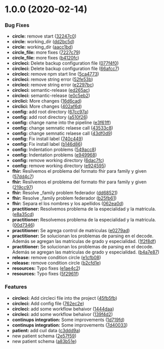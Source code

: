# 1.0.0 (2020-02-14)


### Bug Fixes

* **circle:** remove start ([32247c0](https://github.com/andes/fhir/commit/32247c048e366db878d0be29f31fbd9775c834b0))
* **circle:** working_dir ([dd2bc5d](https://github.com/andes/fhir/commit/dd2bc5dd682fd9a84c44bce9467a891265c5b584))
* **circle:** working_dir ([aacc1bd](https://github.com/andes/fhir/commit/aacc1bddc1eb2e09a74c3a402ce172ab1fc346e1))
* **circle_file:** more fixes ([7227c79](https://github.com/andes/fhir/commit/7227c79b5b1f85d6fcfb1058f6d9d6c94161ae4c))
* **circle_file:** more fixes ([b4120fc](https://github.com/andes/fhir/commit/b4120fc36621e94f90e9dcf324b2b5db6b39cc18))
* **circleci:** Delete backup configuration file ([077f4f0](https://github.com/andes/fhir/commit/077f4f0fccf80a14c605a0427fef5094a09f8b90))
* **circleci:** Delete backup configuration file ([66afcc7](https://github.com/andes/fhir/commit/66afcc7e5e11f36f9e14150a730ee3c4c0398cbf))
* **circleci:** remove npm start line ([5ca4773](https://github.com/andes/fhir/commit/5ca4773be8d50246e1250614c73201913a5eb9ea))
* **circleci:** remove string error ([52fe53b](https://github.com/andes/fhir/commit/52fe53b93bdc3fac5c2a6f5510313a17ad5363c2))
* **circleci:** remove string error ([e2297bc](https://github.com/andes/fhir/commit/e2297bc647e289db5d95167fef005a193c459475))
* **circleci:** semantic-release ([ed265ac](https://github.com/andes/fhir/commit/ed265ac3e2cf9afca6896c71d44125bcc4c067be))
* **circleci:** semantic-release ([e0c5eb2](https://github.com/andes/fhir/commit/e0c5eb21044761e373f9d797158a45a00c5741a8))
* **circlici:** More changes ([16d6cad](https://github.com/andes/fhir/commit/16d6cad33cae2e1aa5e16c839c1050d311b8a955))
* **circlici:** More changes ([402af6d](https://github.com/andes/fhir/commit/402af6d4ab30b1dee0218e5a3c8a2ee8a8e05003))
* **config:** add root directory ([67cc97a](https://github.com/andes/fhir/commit/67cc97a7db2ea35a5edc4585dcdb7b1b30209d8f))
* **config:** add root directory ([a510f26](https://github.com/andes/fhir/commit/a510f26f3fccf6c2d0ea3b14dbd60630ec41ab15))
* **config:** change name into the pipeline ([e3f61ff](https://github.com/andes/fhir/commit/e3f61ff170162fe94aa363cb363d238f352f7c01))
* **config:** change semnatic relaese call ([43533c8](https://github.com/andes/fhir/commit/43533c8f2aee7e4b7d1088494e96a0804b017884))
* **config:** change semnatic relaese call ([43df0d9](https://github.com/andes/fhir/commit/43df0d9bb907b6e58a5271a39faecdda12cfcb55))
* **config:** Fix install label ([740c449](https://github.com/andes/fhir/commit/740c4492e7a6ad4e14a734d108d53a90148dd5f3))
* **config:** Fix install label ([b146d86](https://github.com/andes/fhir/commit/b146d86ba2c44f245cc109720afb592c79d602f5))
* **config:** Indentation problems ([549acc8](https://github.com/andes/fhir/commit/549acc80699dc079387dc8e9274887f233b73be6))
* **config:** Indentation problems ([e949968](https://github.com/andes/fhir/commit/e949968da3378c355c2fab41d7acc5eff210eca0))
* **config:** remove working directory ([6dac7fc](https://github.com/andes/fhir/commit/6dac7fcf6c09834ae5b71ad3965b745dd01895fd))
* **config:** remove working directory ([e924595](https://github.com/andes/fhir/commit/e924595145e9251d378fe89fad3c618a61997ddd))
* **fhir:** Resilvemos el problema del formato fhir para family y given ([57dd4c7](https://github.com/andes/fhir/commit/57dd4c7e52bcdbc1b3362777e9a1534ae1eed2a8))
* **fhir:** Resilvemos el problema del formato fhir para family y given ([219cc97](https://github.com/andes/fhir/commit/219cc9756205a1f87b69e9786353d50f715a1a75))
* **fhir:** Resolve _family problem federador ([dd68521](https://github.com/andes/fhir/commit/dd68521ff04a9dfff5e5c115758af2a24ed2260a))
* **fhir:** Resolve _family problem federador ([b25fb61](https://github.com/andes/fhir/commit/b25fb6199f8fdb171f6567b3ee45aa35dc1b2f45))
* **fhir:** Separa el los nombres y los apellidos ([062ea0d](https://github.com/andes/fhir/commit/062ea0dc9bec0f20bee37a4fe995b1255ac125fa))
* **practitioner:** Resolvemos problema de la especialidad y la matricula. ([e8a35cd](https://github.com/andes/fhir/commit/e8a35cd6b57e408b1f9f723a6fe301b5aa5e42fa))
* **practitioner:** Resolvemos problema de la especialidad y la matricula. ([00d7346](https://github.com/andes/fhir/commit/00d73465d9fcaebc1eaf2210182239e9b00d2bf2))
* **practitioner:** Se agrega control de matriculas ([e0279ad](https://github.com/andes/fhir/commit/e0279ada09692b8b62b707aedbac3e20f6256da5))
* **practitioner:** Se solucionan los problemas de parsing en el decode. Además se agregan las matriculas de grado y especialidad. ([1f2f8df](https://github.com/andes/fhir/commit/1f2f8df9cc5321fdaf01430de62f99505824aa9a))
* **practitioner:** Se solucionan los problemas de parsing en el decode. Además se agregan las matriculas de grado y especialidad. ([b4a7e87](https://github.com/andes/fhir/commit/b4a7e878e678d7f601b6b5ea012cff0c595155fc))
* **release:** remove condition circle ([e1cfb08](https://github.com/andes/fhir/commit/e1cfb0820afa13f4f0e6ab67dc9a481a549c7933))
* **release:** remove condition circle ([b2cfd1e](https://github.com/andes/fhir/commit/b2cfd1e2aa28f977ff0e8e217ce9c7d19ca6506b))
* **resources:** Typo fixes ([e1ae4c2](https://github.com/andes/fhir/commit/e1ae4c2b6ec2476be70e8f5f239f5a9c4388b910))
* **resources:** Typo fixes ([5f2961f](https://github.com/andes/fhir/commit/5f2961f6cc84e5d5a10684042557ce61c9c5acae))


### Features

* **circleci:** Add circleci file into the project ([45fb5fb](https://github.com/andes/fhir/commit/45fb5fbe7ff15faf8f982abc272e763a5342a3ae))
* **circleci:** Add config file ([762ec2e](https://github.com/andes/fhir/commit/762ec2ec576fee05d43d738e83cebe4cae343793))
* **circleci:** add some workflow behaivor ([1444daa](https://github.com/andes/fhir/commit/1444daa03781be4c9c1b0157a1604ced0809cee7))
* **circleci:** add some workflow behaivor ([139f4d2](https://github.com/andes/fhir/commit/139f4d2cf7c73eb4201837a0100b8ec04fa1efb7))
* **continups integration:** Some improvements ([1d719fd](https://github.com/andes/fhir/commit/1d719fd5b2ed4bfeb8fb5b0a53a476feee9c48f9))
* **continups integration:** Some improvements ([7d40033](https://github.com/andes/fhir/commit/7d40033e33438f18ec4b855fcde576be575c92bd))
* **patient:** add cuil data ([c3ddd9a](https://github.com/andes/fhir/commit/c3ddd9ac7d1bdbcbd0b54c36e08f7cc2cb20053d))
* new patient schema ([2e57f59](https://github.com/andes/fhir/commit/2e57f5938433d56a79278c563453633f6ecaf6dd))
* new patient schema ([a83b51e](https://github.com/andes/fhir/commit/a83b51e79259dd5b5e64d47ef8bbe0d0c450bca5))

